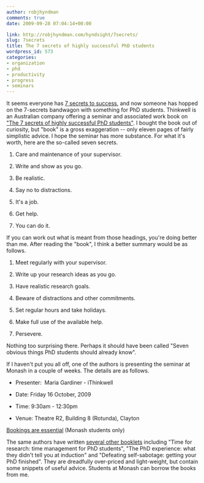 ```yaml
---
author: robjhyndman
comments: true
date: 2009-09-28 07:04:14+00:00

link: http://robjhyndman.com/hyndsight/7secrets/
slug: 7secrets
title: The 7 secrets of highly successful PhD students
wordpress_id: 573
categories:
- organization
- phd
- productivity
- progress
- seminars
---
```


It seems everyone has [7 secrets to success](http://www.google.com/search?q=seven+secrets+of+highly), and now someone has hopped on the 7-secrets bandwagon with something for PhD students. Thinkwell is an Australian company offering a seminar and associated work book on ["The 7 secrets of highly successful PhD students"](http://ithinkwell.com.au/7_secrets.html). I bought the book out of curiosity, but "book" is a gross exaggeration -- only eleven pages of fairly simplistic advice. I hope the seminar has more substance. For what it's worth, here are the so-called seven secrets.



	
  1. Care and maintenance of your supervisor.

	
  2. Write and show as you go.

	
  3. Be realistic.

	
  4. Say no to distractions.

	
  5. It's a job.

	
  6. Get help.

	
  7. You can do it.


If you can work out what is meant from those headings, you're doing better than me. After reading the "book", I think a better summary would be as follows.

	
  1. Meet regularly with your supervisor.

	
  2. Write up your research ideas as you go.

	
  3. Have realistic research goals.

	
  4. Beware of distractions and other commitments.

	
  5. Set regular hours and take holidays.

	
  6. Make full use of the available help.

	
  7. Persevere.


Nothing too surprising there. Perhaps it should have been called "Seven obvious things PhD students should already know".

If I haven't put you all off, one of the authors is presenting the seminar at Monash in a couple of weeks. The details are as follows.

	
  * Presenter:  Maria Gardiner - iThinkwell

	
  * Date: Friday 16 October, 2009

	
  * Time: 9:30am - 12:30pm

	
  * Venue: Theatre R2, Building 8 (Rotunda), Clayton


[Bookings are essential](https://my.monash.edu.au/news-and-events/bookings/research/view/12988/) (Monash students only)

The same authors have written [several other booklets](http://ithinkwell.com.au/bookshop.html) including "Time for research: time management for PhD students", "The PhD experience: what they didn't tell you at induction" and "Defeating self-sabotage: getting your PhD finished". They are dreadfully over-priced and light-weight, but contain some snippets of useful advice. Students at Monash can borrow the books from me.
